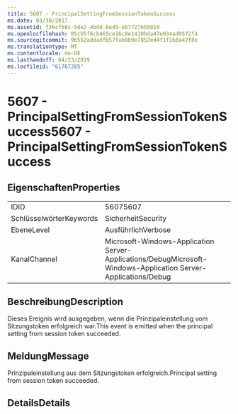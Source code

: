 ```yaml
---
title: 5607 - PrincipalSettingFromSessionTokenSuccess
ms.date: 03/30/2017
ms.assetid: f36cf68c-58e2-4bdd-bed9-eb7727650010
ms.openlocfilehash: 05cb5f6cb465ce16c8e1410bda47e034ad0572f4
ms.sourcegitcommit: 9b552addadfb57fab0b9e7852ed4f1f1b8a42f8e
ms.translationtype: MT
ms.contentlocale: de-DE
ms.lasthandoff: 04/23/2019
ms.locfileid: "61767285"
---
```

# <a name="5607---principalsettingfromsessiontokensuccess"></a><span data-ttu-id="74940-102">5607 - PrincipalSettingFromSessionTokenSuccess</span><span class="sxs-lookup"><span data-stu-id="74940-102">5607 - PrincipalSettingFromSessionTokenSuccess</span></span>
## <a name="properties"></a><span data-ttu-id="74940-103">Eigenschaften</span><span class="sxs-lookup"><span data-stu-id="74940-103">Properties</span></span>  
  
|||  
|-|-|  
|<span data-ttu-id="74940-104">ID</span><span class="sxs-lookup"><span data-stu-id="74940-104">ID</span></span>|<span data-ttu-id="74940-105">5607</span><span class="sxs-lookup"><span data-stu-id="74940-105">5607</span></span>|  
|<span data-ttu-id="74940-106">Schlüsselwörter</span><span class="sxs-lookup"><span data-stu-id="74940-106">Keywords</span></span>|<span data-ttu-id="74940-107">Sicherheit</span><span class="sxs-lookup"><span data-stu-id="74940-107">Security</span></span>|  
|<span data-ttu-id="74940-108">Ebene</span><span class="sxs-lookup"><span data-stu-id="74940-108">Level</span></span>|<span data-ttu-id="74940-109">Ausführlich</span><span class="sxs-lookup"><span data-stu-id="74940-109">Verbose</span></span>|  
|<span data-ttu-id="74940-110">Kanal</span><span class="sxs-lookup"><span data-stu-id="74940-110">Channel</span></span>|<span data-ttu-id="74940-111">Microsoft-Windows-Application Server-Applications/Debug</span><span class="sxs-lookup"><span data-stu-id="74940-111">Microsoft-Windows-Application Server-Applications/Debug</span></span>|  
  
## <a name="description"></a><span data-ttu-id="74940-112">Beschreibung</span><span class="sxs-lookup"><span data-stu-id="74940-112">Description</span></span>  
 <span data-ttu-id="74940-113">Dieses Ereignis wird ausgegeben, wenn die Prinzipaleinstellung vom Sitzungstoken erfolgreich war.</span><span class="sxs-lookup"><span data-stu-id="74940-113">This event is emitted when the principal setting from session token succeeded.</span></span>  
  
## <a name="message"></a><span data-ttu-id="74940-114">Meldung</span><span class="sxs-lookup"><span data-stu-id="74940-114">Message</span></span>  
 <span data-ttu-id="74940-115">Prinzipaleinstellung aus dem Sitzungstoken erfolgreich.</span><span class="sxs-lookup"><span data-stu-id="74940-115">Principal setting from session token succeeded.</span></span>  
  
## <a name="details"></a><span data-ttu-id="74940-116">Details</span><span class="sxs-lookup"><span data-stu-id="74940-116">Details</span></span>
